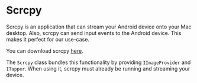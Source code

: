 # Scrcpy

Scrcpy is an application that can stream your Android device onto your Mac desktop. Also, scrcpy can send input events to the Android device. This makes it perfect for our use-case.

You can download scrcpy [here](https://github.com/Genymobile/scrcpy).

The `Scrcpy` class bundles this functionality by providing `IImageProvider` and `ITapper`. When using it, scrcpy must already be running and streaming your device.